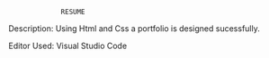                  RESUME
Description:
         Using Html and Css a portfolio is designed sucessfully.
         
 Editor Used: Visual Studio Code
 
         
